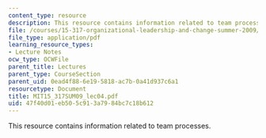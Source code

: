 ```yaml
---
content_type: resource
description: This resource contains information related to team processes.
file: /courses/15-317-organizational-leadership-and-change-summer-2009/47f40d01eb505c913a7984bc7c18b612_MIT15_317SUM09_lec04.pdf
file_type: application/pdf
learning_resource_types:
- Lecture Notes
ocw_type: OCWFile
parent_title: Lectures
parent_type: CourseSection
parent_uid: 0ead4f88-6e19-5818-ac7b-0a41d937c6a1
resourcetype: Document
title: MIT15_317SUM09_lec04.pdf
uid: 47f40d01-eb50-5c91-3a79-84bc7c18b612
---
```

This resource contains information related to team processes.

